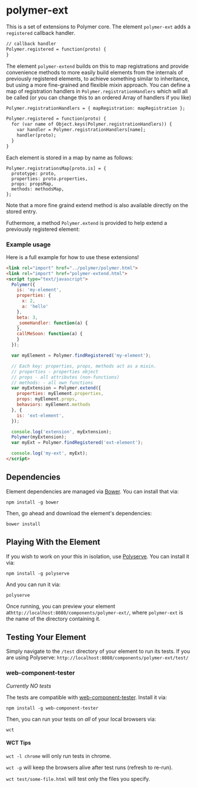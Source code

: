 polymer-ext
===========

This is a set of extensions to Polymer core. The element `polymer-ext` adds a `registered` callback handler.

```html
// callback handler
Polymer.registered = function(proto) {
}
```

The element `polymer-extend` builds on this to map registrations and provide convenience methods to more easily build elements from the internals of previously registered elements, to achieve something similar to inheritance, but using a more fine-grained and flexible mixin approach. You can define a map of registration handlers in `Polymer.registrationHandlers` which will all be called (or you can change this to an ordered Array of handlers if you like)

```html
Polymer.registrationHandlers = { mapRegistration: mapRegistration };

Polymer.registered = function(proto) {
  for (var name of Object.keys(Polymer.registrationHandlers)) {
    var handler = Polymer.registrationHandlers[name];
    handler(proto);
  }
}
```

Each element is stored in a map by name as follows:

```
Polymer.registrationsMap[proto.is] = {
  prototype: proto,
  properties: proto.properties,
  props: propsMap,
  methods: methodsMap,
};
```

Note that a more fine graind extend method is also available directly on the stored entry.

Futhermore, a method `Polymer.extend` is provided to help extend a previously registered element:

### Example usage

Here is a full example for how to use these extensions!

```html
<link rel="import" href="../polymer/polymer.html">
<link rel="import" href="polymer-extend.html">
<script type="text/javascript">
  Polymer({
    is: 'my-element',
    properties: {
      x: 2,
      a: 'hello'
    },
    beta: 3,
    _someHandler: function(a) {
    },
    callMeSoon: function(a) {
    }
  });

  var myElement = Polymer.findRegistered('my-element');

  // Each key: properties, props, methods act as a mixin.
  // properties - properties object
  // props - all attributes (non-functions)
  // methods: - all own functions
  var myExtension = Polymer.extend({
    properties: myElement.properties,
    props: myElement.props,
    behaviors: myElement.methods
  }, {
    is: 'ext-element',
  });

  console.log('extension', myExtension);
  Polymer(myExtension);
  var myExt = Polymer.findRegistered('ext-element');

  console.log('my-ext', myExt);
</script>
```

Dependencies
------------

Element dependencies are managed via [Bower](http://bower.io/). You can install that via:

```
npm install -g bower
```

Then, go ahead and download the element's dependencies:

```
bower install
```

Playing With the Element
------------------------

If you wish to work on your this in isolation, use [Polyserve](https://github.com/PolymerLabs/polyserve). You can install it via:

```
npm install -g polyserve
```

And you can run it via:

```
polyserve
```

Once running, you can preview your element at`http://localhost:8080/components/polymer-ext/`, where `polymer-ext` is the name of the directory containing it.

Testing Your Element
--------------------

Simply navigate to the `/test` directory of your element to run its tests. If you are using Polyserve: `http://localhost:8080/components/polymer-ext/test/`

### web-component-tester

*Currently NO tests*

The tests are compatible with [web-component-tester](https://github.com/Polymer/web-component-tester). Install it via:

```
npm install -g web-component-tester
```

Then, you can run your tests on *all* of your local browsers via:

```
wct
```

#### WCT Tips

`wct -l chrome` will only run tests in chrome.

`wct -p` will keep the browsers alive after test runs (refresh to re-run).

`wct test/some-file.html` will test only the files you specify.
